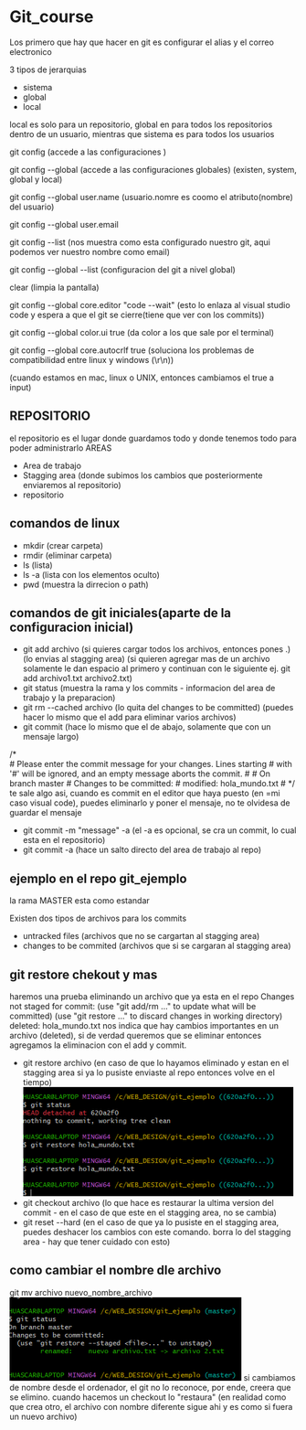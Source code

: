 # Git_course
Los primero que hay que hacer en git es configurar el alias y el correo electronico

3 tipos de jerarquias 
- sistema
- global
- local

local es solo para un repositorio, global en para todos los repositorios dentro de un usuario, mientras que sistema es para todos los usuarios

git config (accede a las configuraciones ) 

git config --global (accede a las configuraciones globales) (existen, system, global y local)

git config --global user.name (usuario.nomre es coomo el atributo(nombre) del usuario)

git config --global user.email 

git config --list (nos muestra como esta configurado nuestro git, aqui podemos ver nuestro nombre como email)

git config --global --list (configuracion del git a nivel global)

clear (limpia la pantalla)

git config --global core.editor "code --wait" (esto lo enlaza al visual studio code y espera a que el git se cierre(tiene que ver con los commits))

git config --global color.ui true (da color a los que sale por el terminal)

git config --global core.autocrlf true (soluciona los problemas de compatibilidad entre linux y windows (\r\n))

(cuando estamos en mac, linux o UNIX, entonces cambiamos el true a input)

## REPOSITORIO
el repositorio es el lugar donde guardamos todo y donde tenemos todo para poder administrarlo 
AREAS
- Area de trabajo
- Stagging area (donde subimos los cambios que posteriormente enviaremos al repositorio)
- repositorio

## comandos de linux
- mkdir (crear carpeta)
- rmdir (eliminar carpeta)
- ls (lista)
- ls -a (lista con los elementos oculto)
- pwd (muestra la dirrecion o path)

## comandos de git iniciales(aparte de la configuracion inicial)
- git add archivo (si quieres cargar todos los archivos, entonces pones .) (lo envias al stagging area) (si quieren agregar mas de un archivo solamente le dan espacio al primero y continuan con le siguiente ej. git add archivo1.txt archivo2.txt)
- git status (muestra la rama y los commits - informacion del area de trabajo y la preparacion)
- git rm --cached archivo (lo quita del changes to be committed) (puedes hacer lo mismo que el add para eliminar varios archivos)
- git commit (hace lo mismo que el de abajo, solamente que con un mensaje largo)
    
/*  
    # Please enter the commit message for your changes. Lines starting
    # with '#' will be ignored, and an empty message aborts the commit.
    #
    # On branch master
    # Changes to be committed:
    #	modified:   hola_mundo.txt
    #
*/
te sale algo asi, cuando es commit en el editor que haya puesto (en =mi caso visual code), puedes eliminarlo y poner el mensaje, no te olvidesa de guardar el mensaje

- git commit -m "message" -a (el -a es opcional, se cra un commit, lo cual esta en el repositorio)
- git commit -a (hace un salto directo del area de trabajo al repo)

## ejemplo en el repo git_ejemplo 

la rama MASTER esta como estandar

Existen dos tipos de archivos para los commits
- untracked files (archivos que no se cargartan al stagging area)
- changes to be commited (archivos que si se cargaran al stagging area)

## git restore chekout y mas
haremos una prueba eliminando un archivo que ya esta en el repo
    Changes not staged for commit:
    (use "git add/rm <file>..." to update what will be committed)
    (use "git restore <file>..." to discard changes in working directory)
    deleted:    hola_mundo.txt
nos indica que hay cambios importantes en un archivo (deleted), si de verdad queremos que se eliminar entonces agregamos la eliminacion con el add y commit.
- git restore archivo (en caso de que lo hayamos eliminado y estan en el stagging area si ya lo pusiste enviaste al repo entonces volve en el tiempo)
![alt text](image.png)
- git checkout archivo (lo que hace es restaurar la ultima version del commit - en el caso de que este en el stagging area, no se cambia)
- git reset --hard (en el caso de que ya lo pusiste en el stagging area, puedes deshacer los cambios con este comando. borra lo del stagging area - hay que tener cuidado con esto)

## como cambiar el nombre dle archivo
git mv archivo nuevo_nombre_archivo
![alt text](image-1.png)
si cambiamos de nombre desde el ordenador, el git no lo reconoce, por ende, creera que se elimino. cuando hacemos un checkout lo "restaura" (en realidad como que crea otro, el archivo con nombre diferente sigue ahi y es como si fuera un nuevo archivo)